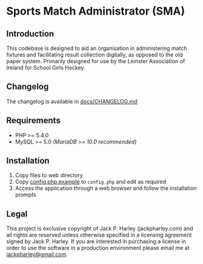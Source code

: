 # Sports Match Administrator (SMA)

Introduction
--------------------------
This codebase is designed to aid an organisation in administering match fixtures and facilitating result collection digitally, as opposed to the old paper system. Primarily designed for use by the Leinster Association of Ireland for School Girls Hockey.

Changelog
--------------------------
The changelog is available in [docs/CHANGELOG.md](docs/CHANGELOG.md)

Requirements
--------------------------
* PHP >= 5.4.0
* MySQL >= 5.0 *(MariaDB >= 10.0 recommended)*

Installation
--------------------------
1. Copy files to web directory
2. Copy [config.php.example](config.php.example) to ```config.php``` and edit as required
3. Access the application through a web browser and follow the installation prompts

Legal
--------------------------
This project is exclusive copyright of Jack P. Harley (jackpharley.com) and all rights are reserved unless otherwise specified in a licensing agreement signed by Jack P. Harley. If you are interested in purchasing a license in order to use the software in a production environment please email me at jackpharley@gmail.com.